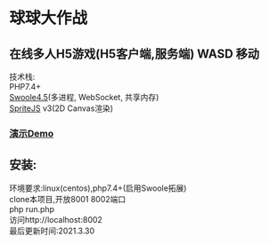 # 球球大作战
<h2>
在线多人H5游戏(H5客户端,服务端)
WASD 移动
</h2>
技术栈:
<br>
PHP7.4+
<br>
<a href="https://www.swoole.com/">Swoole4.5</a>(多进程, WebSocket, 共享内存)
<br>
<a href="https://spritejs.org/">SpriteJS</a> v3(2D Canvas渲染)
<h3><a href="http://va.qwq.cc:8002">演示Demo</a></h3>
<h2>
安装:
</h2>
环境要求:linux(centos),php7.4+(启用Swoole拓展)
<br>
clone本项目,开放8001 8002端口
<br>
php run.php
<br>
访问http://localhost:8002
<br>
最后更新时间:2021.3.30